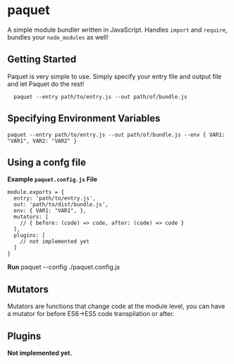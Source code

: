 # paquet

A simple module bundler written in JavaScript. Handles `import` and `require`, bundles your `node_modules` as well!

## Getting Started
Paquet is very simple to use. Simply specify your entry file and output file and let Paquet do the rest!
```
  paquet --entry path/to/entry.js --out path/of/bundle.js
```

## Specifying Environment Variables
```
paquet --entry path/to/entry.js --out path/of/bundle.js --env { VAR1: "VAR1", VAR2: "VAR2" }
```

## Using a confg file
**Example `paquet.config.js` File**
```
module.exports = {
  entry: 'path/to/entry.js',
  out: 'path/to/dist/bundle.js',
  env: { VAR1: "VAR1", },
  mutators: [
    // { before: (code) => code, after: (code) => code }
  ],
  plugins: [
    // not implemented yet
  ]
}
```
**Run**
paquet --config ./paquet.config.js

## Mutators
Mutators are functions that change code at the module level, you can have a mutator for before ES6->ES5 code transpilation or after.

## Plugins
**Not implemented yet.**
